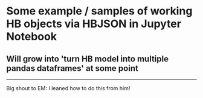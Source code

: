 # Some example / samples of working HB objects via HBJSON in Jupyter Notebook
## Will grow into 'turn HB model into multiple pandas dataframes' at some point
***
Big shout to EM: I leaned how to do this from him!